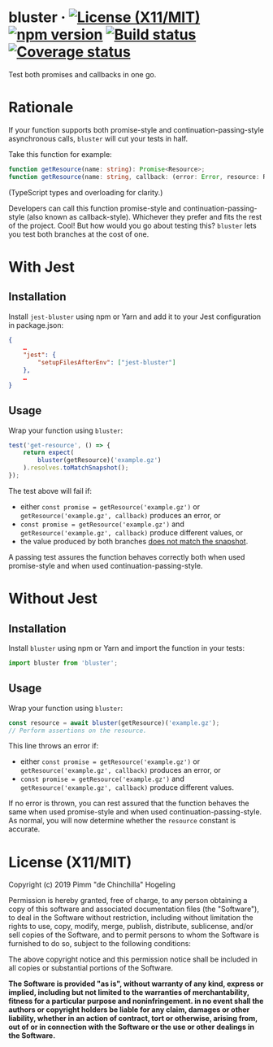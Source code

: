 # bluster &middot; [![License (X11/MIT)](https://badgen.net/github/license/pimm/bluster)](https://github.com/Pimm/bluster/blob/master/copying.txt) [![npm version](https://badgen.net/npm/v/bluster)](https://www.npmjs.com/package/bluster) [![Build status](https://travis-ci.org/Pimm/bluster.svg?branch=master)](https://travis-ci.org/Pimm/bluster) [![Coverage status](https://coveralls.io/repos/github/Pimm/bluster/badge.svg?branch=master)](https://coveralls.io/github/Pimm/bluster?branch=master)

Test both promises and callbacks in one go.

# Rationale

If your function supports both promise-style and continuation-passing-style asynchronous calls, `bluster` will cut your tests in half.

Take this function for example:
```typescript
function getResource(name: string): Promise<Resource>;
function getResource(name: string, callback: (error: Error, resource: Resource) => void): void;
```
(TypeScript types and overloading for clarity.)

Developers can call this function promise-style and continuation-passing-style (also known as callback-style). Whichever they prefer and fits the rest of the project. Cool! But how would you go about testing this? `bluster` lets you test both branches at the cost of one.

# With Jest

## Installation

Install `jest-bluster` using npm or Yarn and add it to your Jest configuration in package.json:
```json
{
	…
	"jest": {
		"setupFilesAfterEnv": ["jest-bluster"]
	},
	…
}
```

## Usage

Wrap your function using `bluster`:
``` javascript
test('get-resource', () => {
	return expect(
		bluster(getResource)('example.gz')
	).resolves.toMatchSnapshot();
});
```

The test above will fail if:
 * either `const promise = getResource('example.gz')` or `getResource('example.gz', callback)` produces an error, or
 * `const promise = getResource('example.gz')` and `getResource('example.gz', callback)` produce different values, or
 * the value produced by both branches [does not match the snapshot][jest-snapshots].

A passing test assures the function behaves correctly both when used promise-style and when used continuation-passing-style.

# Without Jest

## Installation

Install `bluster` using npm or Yarn and import the function in your tests:
```javascript
import bluster from 'bluster';
```

## Usage

Wrap your function using `bluster`:
```javascript
const resource = await bluster(getResource)('example.gz');
// Perform assertions on the resource.
```

This line throws an error if:
 * either `const promise = getResource('example.gz')` or `getResource('example.gz', callback)` produces an error, or
 * `const promise = getResource('example.gz')` and `getResource('example.gz', callback)` produce different values.

If no error is thrown, you can rest assured that the function behaves the same when used promise-style and when used continuation-passing-style. As normal, you will now determine whether the `resource` constant is accurate.

# License (X11/MIT)
Copyright (c) 2019 Pimm "de Chinchilla" Hogeling

Permission is hereby granted, free of charge, to any person obtaining a copy of this software and associated documentation files (the "Software"), to deal in the Software without restriction, including without limitation the rights to use, copy, modify, merge, publish, distribute, sublicense, and/or sell copies of the Software, and to permit persons to whom the Software is furnished to do so, subject to the following conditions:

The above copyright notice and this permission notice shall be included in all copies or substantial portions of the Software.

**The Software is provided "as is", without warranty of any kind, express or implied, including but not limited to the warranties of merchantability, fitness for a particular purpose and noninfringement. in no event shall the authors or copyright holders be liable for any claim, damages or other liability, whether in an action of contract, tort or otherwise, arising from, out of or in connection with the Software or the use or other dealings in the Software.**


[jest-snapshots]: https://jestjs.io/docs/snapshot-testing